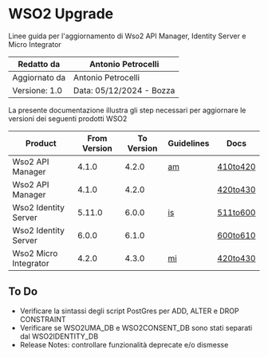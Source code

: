 # WSO2 Upgrade
 Linee guida per l'aggiornamento di Wso2 API Manager, Identity Server e Micro Integrator

|Redatto da    |Antonio Petrocelli                   |
|--------------|-------------------------------------|
|Aggiornato da |Antonio Petrocelli                   |
|Versione: 1.0 |Data: 05/12/2024 - Bozza             |

La presente documentazione illustra gli step necessari per aggiornare le versioni dei seguenti prodotti WSO2

|Product                |From Version   |To Version |Guidelines |Docs                      |
|-----------------------|---------------|-----------|-----------|--------------------------|
|Wso2 API Manager       |4.1.0          |4.2.0      |[am](/am/README.md) |[410to420](/am/410to420/) |
|Wso2 API Manager       |4.1.0          |4.2.0      |           |[420to430](/am/420to430/) |
|Wso2 Identity Server   |5.11.0         |6.0.0      |[is](/is/) |[511to600](/is/511to600/) |
|Wso2 Identity Server   |6.0.0          |6.1.0      |           |[600to610](/is/600to610/) |
|Wso2 Micro Integrator  |4.2.0          |4.3.0      |[mi](/mi/) |[420to430](/mi/420to430/) |

## To Do
* Verificare la sintassi degli script PostGres per ADD, ALTER e DROP CONSTRAINT
* Verificare se WSO2UMA_DB e WSO2CONSENT_DB sono stati separati dal WSO2IDENTITY_DB
* Release Notes: controllare funzionalità deprecate e/o dismesse